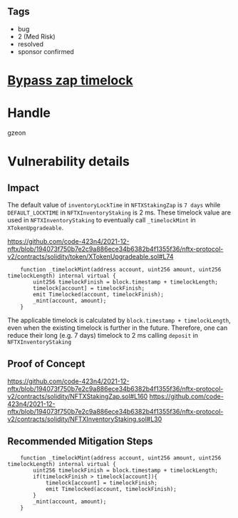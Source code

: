 ## Tags

- bug
- 2 (Med Risk)
- resolved
- sponsor confirmed

# [Bypass zap timelock](https://github.com/code-423n4/2021-12-nftx-findings/issues/178) 

# Handle

gzeon


# Vulnerability details

## Impact
The default value of `inventoryLockTime` in `NFTXStakingZap` is `7 days` while `DEFAULT_LOCKTIME` in `NFTXInventoryStaking` is 2 ms. These timelock value are used in `NFTXInventoryStaking` to eventually call `_timelockMint` in `XTokenUpgradeable`.

https://github.com/code-423n4/2021-12-nftx/blob/194073f750b7e2c9a886ece34b6382b4f1355f36/nftx-protocol-v2/contracts/solidity/token/XTokenUpgradeable.sol#L74
```
    function _timelockMint(address account, uint256 amount, uint256 timelockLength) internal virtual {
        uint256 timelockFinish = block.timestamp + timelockLength;
        timelock[account] = timelockFinish;
        emit Timelocked(account, timelockFinish);
        _mint(account, amount);
    }
```

The applicable timelock is calculated by `block.timestamp + timelockLength`, even when the existing timelock is further in the future. Therefore, one can reduce their long (e.g. 7 days) timelock to 2 ms calling `deposit` in `NFTXInventoryStaking`

## Proof of Concept
https://github.com/code-423n4/2021-12-nftx/blob/194073f750b7e2c9a886ece34b6382b4f1355f36/nftx-protocol-v2/contracts/solidity/NFTXStakingZap.sol#L160
https://github.com/code-423n4/2021-12-nftx/blob/194073f750b7e2c9a886ece34b6382b4f1355f36/nftx-protocol-v2/contracts/solidity/NFTXInventoryStaking.sol#L30

## Recommended Mitigation Steps
```
    function _timelockMint(address account, uint256 amount, uint256 timelockLength) internal virtual {
        uint256 timelockFinish = block.timestamp + timelockLength;
        if(timelockFinish > timelock[account]){
            timelock[account] = timelockFinish;
            emit Timelocked(account, timelockFinish);
        }
        _mint(account, amount);
    }
```

